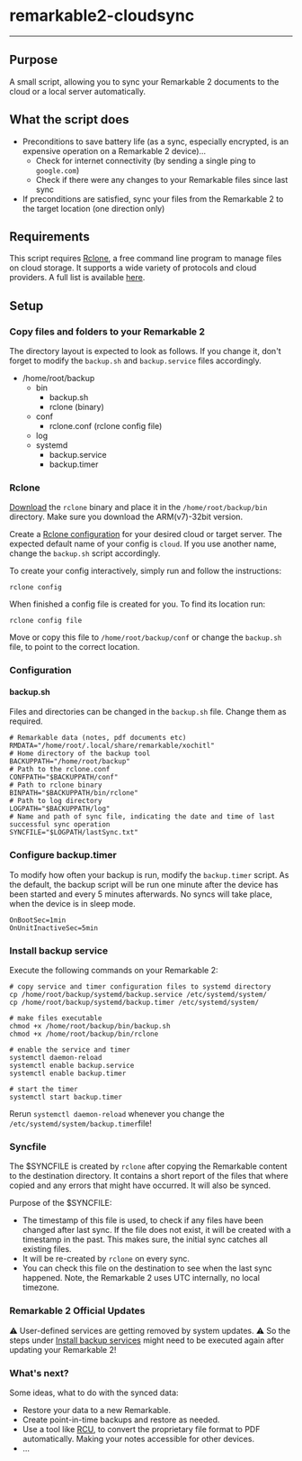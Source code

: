 # remarkable2-cloudsync
***
## Purpose

A small script, allowing you to sync your Remarkable 2 documents to the cloud or a local server automatically.

## What the script does

* Preconditions to save battery life (as a sync, especially encrypted, is an expensive operation on a Remarkable 2 device)...
  * Check for internet connectivity (by sending a single ping to  ```google.com```)
  * Check if there were any changes to your Remarkable files since last sync
* If preconditions are satisfied, sync your files from the Remarkable 2 to the target location (one direction only)

## Requirements

This script requires 
[Rclone](https://github.com/rclone/rclone), a free command line program to manage files on cloud storage.
It supports a wide variety of protocols and cloud providers. A full list is available 
[here](https://rclone.org/overview/).

## Setup

### Copy files and folders to your Remarkable 2

The directory layout is expected to look as follows. If you change it, don't forget to modify 
the ```backup.sh``` and ```backup.service``` files accordingly.

* /home/root/backup
  * bin
    * backup.sh
    * rclone (binary)
  * conf
    * rclone.conf (rclone config file)
  * log
  * systemd
    * backup.service
    * backup.timer

### Rclone

[Download](https://rclone.org/downloads/) the ```rclone``` binary and place it in the ```/home/root/backup/bin``` 
directory. Make sure you download the ARM(v7)-32bit version.

Create a [Rclone configuration](https://rclone.org/docs/) for your desired cloud or target server. The expected default
name of your config is ```cloud```. If you use another name, change the ```backup.sh``` script accordingly.

To create your config interactively, simply run and follow the instructions:

```
rclone config
```

When finished a config file is created for you. To find its location run:

```
rclone config file
```

Move or copy this file to ```/home/root/backup/conf``` or change the ```backup.sh``` file, to point to the correct 
location.

### Configuration

#### backup.sh

Files and directories can be changed in the ```backup.sh``` file.
Change them as required.

```
# Remarkable data (notes, pdf documents etc)
RMDATA="/home/root/.local/share/remarkable/xochitl"
# Home directory of the backup tool
BACKUPPATH="/home/root/backup"
# Path to the rclone.conf
CONFPATH="$BACKUPPATH/conf"
# Path to rclone binary
BINPATH="$BACKUPPATH/bin/rclone"
# Path to log directory
LOGPATH="$BACKUPPATH/log"
# Name and path of sync file, indicating the date and time of last successful sync operation
SYNCFILE="$LOGPATH/lastSync.txt"
```

### Configure backup.timer

To modify how often your backup is run, modify the ```backup.timer``` script. As the default, the backup script will
be run one minute after the device has been started and every 5 minutes afterwards. No syncs will take place, when
the device is in sleep mode.

```
OnBootSec=1min
OnUnitInactiveSec=5min
```

### Install backup service

Execute the following commands on your Remarkable 2:

```
# copy service and timer configuration files to systemd directory
cp /home/root/backup/systemd/backup.service /etc/systemd/system/
cp /home/root/backup/systemd/backup.timer /etc/systemd/system/

# make files executable
chmod +x /home/root/backup/bin/backup.sh
chmod +x /home/root/backup/bin/rclone

# enable the service and timer
systemctl daemon-reload
systemctl enable backup.service
systemctl enable backup.timer

# start the timer
systemctl start backup.timer
```

Rerun ```systemctl daemon-reload``` whenever you change
the ```/etc/systemd/system/backup.timer```file!

### Syncfile

The $SYNCFILE is created by ```rclone``` after copying the Remarkable content
to the destination directory. It contains a short report of the files
that where copied and any errors that might have occurred. It will also be
synced.

Purpose of the $SYNCFILE:

* The timestamp of this file is used, to check if any files have
  been changed after last sync. If the file does not exist, it will 
  be created with a timestamp in the past. This makes sure, the initial
  sync catches all existing files.
* It will be re-created by ```rclone``` on every sync.
* You can check this file on the destination to see when the last sync
  happened. Note, the Remarkable 2 uses UTC internally,  no local timezone.

### Remarkable 2 Official Updates

⚠️ User-defined services are getting removed by system updates. ⚠️
So the steps under [Install backup services](#install-backup-service) might need to be executed again after updating your Remarkable 2!

### What's next?

Some ideas, what to do with the synced data:

* Restore your data to a new Remarkable.
* Create point-in-time backups and restore as needed.
* Use a tool like [RCU](http://www.davisr.me/projects/rcu/), to convert the proprietary file format to PDF
  automatically. Making your notes accessible for other devices.
* ...
